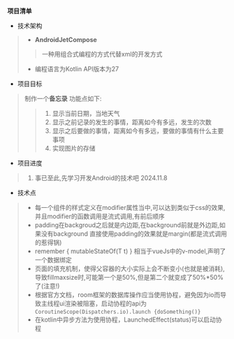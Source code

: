 **项目清单**

-   技术架构
>   - **AndroidJetCompose** 
>>  一种用组合式编程的方式代替xml的开发方式
>   -   编程语言为Kotlin  API版本为27   

-   项目目标
>   制作一个**备忘录**
>   功能点如下:
>>  1.  显示当前日期，当地天气
>>  2.  显示之前记录的发生的事情，距离如今有多远，发生的次数
>>  3.  显示之后要做的事情，距离如今有多远，要做的事情有什么主要事项
>>  4.  实现图片的存储

-   项目进度
>   1.  事已至此,先学习开发Android的技术吧  2024.11.8



-   技术点
>   -  每一个组件的样式定义在modifier属性当中,可以达到类似于css的效果,并且modifier的函数调用是流式调用,有前后顺序
>   -  padding在backgroud之后就是内边距,在background前就是外边距,如果没有background 直接使用padding的效果就是margin(都是流式调用的惹得锅)
>   -  remember { mutableStateOf(T t) } 相当于vueJs中的v-model,声明了一个数据绑定
>   -  页面的填充机制，使得父容器的大小实际上会不断变小(也就是被消耗),导致fillmaxsize时,可能第一个是50%,但是第二个就变成了50%*50%了(注意!)
>   -  根据官方文档，room框架的数据库操作应当使用协程，避免因为io而导致主线程ui渲染被阻塞，启动协程的api为
>   ```CoroutineScope(Dispatchers.io).launch {doSomething()}```
>   -  在kotlin中异步方法为使用协程，LaunchedEffect(status)可以启动协程
